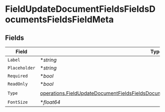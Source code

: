 # FieldUpdateDocumentFieldsFieldsDocumentsFieldsFieldMeta


## Fields

| Field                                                                                                                                                                                                  | Type                                                                                                                                                                                                   | Required                                                                                                                                                                                               | Description                                                                                                                                                                                            |
| ------------------------------------------------------------------------------------------------------------------------------------------------------------------------------------------------------ | ------------------------------------------------------------------------------------------------------------------------------------------------------------------------------------------------------ | ------------------------------------------------------------------------------------------------------------------------------------------------------------------------------------------------------ | ------------------------------------------------------------------------------------------------------------------------------------------------------------------------------------------------------ |
| `Label`                                                                                                                                                                                                | **string*                                                                                                                                                                                              | :heavy_minus_sign:                                                                                                                                                                                     | N/A                                                                                                                                                                                                    |
| `Placeholder`                                                                                                                                                                                          | **string*                                                                                                                                                                                              | :heavy_minus_sign:                                                                                                                                                                                     | N/A                                                                                                                                                                                                    |
| `Required`                                                                                                                                                                                             | **bool*                                                                                                                                                                                                | :heavy_minus_sign:                                                                                                                                                                                     | N/A                                                                                                                                                                                                    |
| `ReadOnly`                                                                                                                                                                                             | **bool*                                                                                                                                                                                                | :heavy_minus_sign:                                                                                                                                                                                     | N/A                                                                                                                                                                                                    |
| `Type`                                                                                                                                                                                                 | [operations.FieldUpdateDocumentFieldsFieldsDocumentsFieldsRequestRequestBody4FieldMetaType](../../models/operations/fieldupdatedocumentfieldsfieldsdocumentsfieldsrequestrequestbody4fieldmetatype.md) | :heavy_check_mark:                                                                                                                                                                                     | N/A                                                                                                                                                                                                    |
| `FontSize`                                                                                                                                                                                             | **float64*                                                                                                                                                                                             | :heavy_minus_sign:                                                                                                                                                                                     | N/A                                                                                                                                                                                                    |